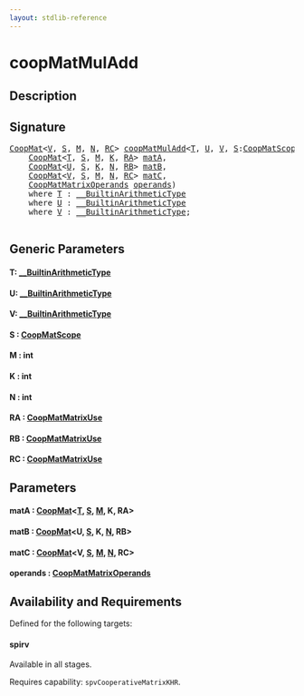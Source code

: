 ```yaml
---
layout: stdlib-reference
---
```


# coopMatMulAdd

## Description





## Signature 

<pre>
<a href="../../types/coopmat-04/index.html" class="code_type">CoopMat</a>&lt;<a href=".html#typeparam-V" class="code_type">V</a>, <a href=".html#decl-S" class="code_var">S</a>, <a href=".html#decl-M" class="code_var">M</a>, <a href=".html#decl-N" class="code_var">N</a>, <a href=".html#decl-RC" class="code_var">RC</a>&gt; <a href=".html">coopMatMulAdd</a>&lt;<a href=".html#typeparam-T" class="code_type">T</a>, <a href=".html#typeparam-U" class="code_type">U</a>, <a href=".html#typeparam-V" class="code_type">V</a>, <a href=".html#decl-S" class="code_var">S</a>:<a href="../../types/coopmatscope-047/index.html" class="code_type">CoopMatScope</a>, M:<span class="code_keyword">int</span>, K:<span class="code_keyword">int</span>, N:<span class="code_keyword">int</span>, RA:<a href="../../types/coopmatmatrixuse-047d/index.html" class="code_type">CoopMatMatrixUse</a>, RB:<a href="../../types/coopmatmatrixuse-047d/index.html" class="code_type">CoopMatMatrixUse</a>, RC:<a href="../../types/coopmatmatrixuse-047d/index.html" class="code_type">CoopMatMatrixUse</a>&gt;(
    <a href="../../types/coopmat-04/index.html" class="code_type">CoopMat</a>&lt;<a href=".html#typeparam-T" class="code_type">T</a>, <a href=".html#decl-S" class="code_var">S</a>, <a href=".html#decl-M" class="code_var">M</a>, <a href=".html#decl-K" class="code_var">K</a>, <a href=".html#decl-RA" class="code_var">RA</a>&gt; <a href=".html#decl-matA" class="code_param">matA</a>,
    <a href="../../types/coopmat-04/index.html" class="code_type">CoopMat</a>&lt;<a href=".html#typeparam-U" class="code_type">U</a>, <a href=".html#decl-S" class="code_var">S</a>, <a href=".html#decl-K" class="code_var">K</a>, <a href=".html#decl-N" class="code_var">N</a>, <a href=".html#decl-RB" class="code_var">RB</a>&gt; <a href=".html#decl-matB" class="code_param">matB</a>,
    <a href="../../types/coopmat-04/index.html" class="code_type">CoopMat</a>&lt;<a href=".html#typeparam-V" class="code_type">V</a>, <a href=".html#decl-S" class="code_var">S</a>, <a href=".html#decl-M" class="code_var">M</a>, <a href=".html#decl-N" class="code_var">N</a>, <a href=".html#decl-RC" class="code_var">RC</a>&gt; <a href=".html#decl-matC" class="code_param">matC</a>,
    <a href="../../types/coopmatmatrixoperands-047d/index.html" class="code_type">CoopMatMatrixOperands</a> <a href=".html#decl-operands" class="code_param">operands</a>)
    <span class='code_keyword'>where</span> <a href=".html#typeparam-T" class="code_type">T</a> : <a href="../../interfaces/0_builtinarithmetictype-029j/index.html" class="code_type">__BuiltinArithmeticType</a>
    <span class='code_keyword'>where</span> <a href=".html#typeparam-U" class="code_type">U</a> : <a href="../../interfaces/0_builtinarithmetictype-029j/index.html" class="code_type">__BuiltinArithmeticType</a>
    <span class='code_keyword'>where</span> <a href=".html#typeparam-V" class="code_type">V</a> : <a href="../../interfaces/0_builtinarithmetictype-029j/index.html" class="code_type">__BuiltinArithmeticType</a>;

</pre>

## Generic Parameters

####  <a id="typeparam-T"></a>T: [\_\_BuiltinArithmeticType](../../interfaces/0_builtinarithmetictype-029j/index.html)
####  <a id="typeparam-U"></a>U: [\_\_BuiltinArithmeticType](../../interfaces/0_builtinarithmetictype-029j/index.html)
####  <a id="typeparam-V"></a>V: [\_\_BuiltinArithmeticType](../../interfaces/0_builtinarithmetictype-029j/index.html)
####  <a id="decl-S"></a>S  : [CoopMatScope](../../types/coopmatscope-047/index.html)
####  <a id="decl-M"></a>M  : int
####  <a id="decl-K"></a>K  : int
####  <a id="decl-N"></a>N  : int
####  <a id="decl-RA"></a>RA  : [CoopMatMatrixUse](../../types/coopmatmatrixuse-047d/index.html)
####  <a id="decl-RB"></a>RB  : [CoopMatMatrixUse](../../types/coopmatmatrixuse-047d/index.html)
####  <a id="decl-RC"></a>RC  : [CoopMatMatrixUse](../../types/coopmatmatrixuse-047d/index.html)

## Parameters

####  <a id="decl-matA"></a>matA  : [CoopMat](../../types/coopmat-04/index.html)\<[T](../../types/coopmat-04/index.html#typeparam-T), [S](../../types/coopmat-04/index.html#decl-S), [M](../../types/coopmat-04/index.html#decl-M), K, RA\>
####  <a id="decl-matB"></a>matB  : [CoopMat](../../types/coopmat-04/index.html)\<U, [S](../../types/coopmat-04/index.html#decl-S), K, [N](../../types/coopmat-04/index.html#decl-N), RB\>
####  <a id="decl-matC"></a>matC  : [CoopMat](../../types/coopmat-04/index.html)\<V, [S](../../types/coopmat-04/index.html#decl-S), [M](../../types/coopmat-04/index.html#decl-M), [N](../../types/coopmat-04/index.html#decl-N), RC\>
####  <a id="decl-operands"></a>operands  : [CoopMatMatrixOperands](../../types/coopmatmatrixoperands-047d/index.html)

## Availability and Requirements

Defined for the following targets:

#### spirv
Available in all stages.

Requires capability: `spvCooperativeMatrixKHR`.


